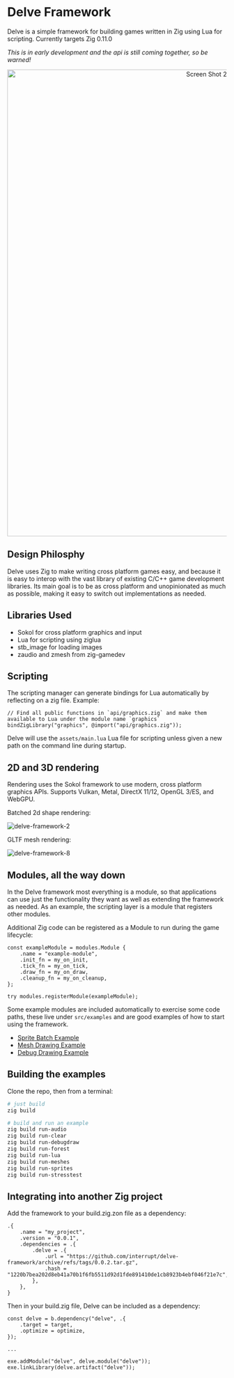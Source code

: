 # Delve Framework

Delve is a simple framework for building games written in Zig using Lua for scripting. Currently targets Zig 0.11.0

*This is in early development and the api is still coming together, so be warned!*

<p align="center">
<img width="1072" alt="Screen Shot 2024-01-27 at 12 02 33 AM" src="https://github.com/Interrupt/delve-framework/assets/1374/45b64806-7829-4542-80d5-5a892eebf80d">
</p>


## Design Philosphy

Delve uses Zig to make writing cross platform games easy, and because it is easy to interop with the vast library of existing C/C++ game development libraries. Its main goal is to be as cross platform and unopinionated as much as possible, making it easy to switch out implementations as needed.

## Libraries Used

* Sokol for cross platform graphics and input
* Lua for scripting using ziglua
* stb_image for loading images
* zaudio and zmesh from zig-gamedev

## Scripting

The scripting manager can generate bindings for Lua automatically by reflecting on a zig file. Example:

```
// Find all public functions in `api/graphics.zig` and make them available to Lua under the module name `graphics`
bindZigLibrary("graphics", @import("api/graphics.zig"));
```

Delve will use the `assets/main.lua` Lua file for scripting unless given a new path on the command line during startup.

## 2D and 3D rendering

Rendering uses the Sokol framework to use modern, cross platform graphics APIs. Supports Vulkan, Metal, DirectX 11/12, OpenGL 3/ES, and WebGPU.

Batched 2d shape rendering:

![delve-framework-2](https://github.com/Interrupt/delve-framework/assets/1374/48665a57-ba2b-44c2-a520-39b885c42de1)

GLTF mesh rendering:

![delve-framework-8](https://github.com/Interrupt/delve-framework/assets/1374/215754b4-f186-419a-842e-cb38a4e2c88f)




## Modules, all the way down

In the Delve framework most everything is a module, so that applications can use just the functionality they want as well as extending the framework as needed. As an example, the scripting layer is a module that registers other modules.

Additional Zig code can be registered as a Module to run during the game lifecycle:

```
const exampleModule = modules.Module {
    .name = "example-module",
    .init_fn = my_on_init,
    .tick_fn = my_on_tick,
    .draw_fn = my_on_draw,
    .cleanup_fn = my_on_cleanup,
};

try modules.registerModule(exampleModule);
```

Some example modules are included automatically to exercise some code paths, these live under `src/examples` and are good examples of how to start using the framework.

* [Sprite Batch Example](src/examples/sprites.zig)
* [Mesh Drawing Example](src/examples/meshes.zig)
* [Debug Drawing Example](src/examples/debugdraw.zig)

## Building the examples

Clone the repo, then from a terminal:
```sh
# just build
zig build

# build and run an example
zig build run-audio
zig build run-clear
zig build run-debugdraw
zig build run-forest
zig build run-lua
zig build run-meshes
zig build run-sprites
zig build run-stresstest
```

## Integrating into another Zig project

Add the framework to your build.zig.zon file as a dependency:

```
.{
    .name = "my_project",
    .version = "0.0.1",
    .dependencies = .{
        .delve = .{
            .url = "https://github.com/interrupt/delve-framework/archive/refs/tags/0.0.2.tar.gz",
            .hash = "1220b7bea202d8eb41a70b1f6fb5511d92d1fde891410de1cb8923b4ebf046f21e7c",
        },
    },
}
```

Then in your build.zig file, Delve can be included as a dependency:

```
const delve = b.dependency("delve", .{
    .target = target,
    .optimize = optimize,
});

...

exe.addModule("delve", delve.module("delve"));
exe.linkLibrary(delve.artifact("delve"));
```
